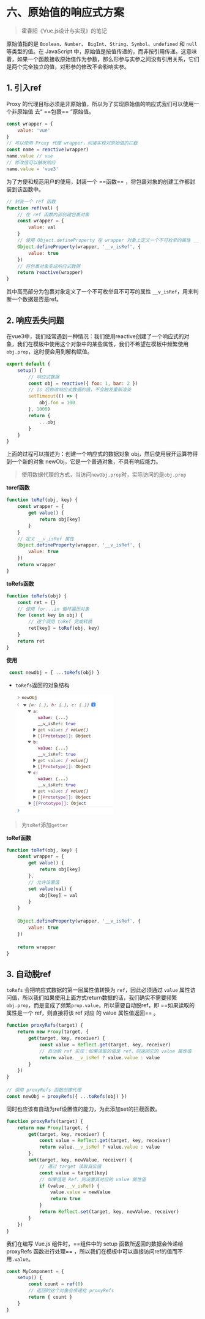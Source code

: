 # 六、原始值的响应式方案

> 霍春阳《Vue.js设计与实现》的笔记

原始值指的是 `Boolean`、`Number`、 `BigInt`、`String`、`Symbol`、`undefined` 和 `null` 等类型的值。在 JavaScript 中，原始值是按值传递的，而非按引用传递。这意味着，如果一个函数接收原始值作为参数，那么形参与实参之间没有引用关系，它们是两个完全独立的值，对形参的修改不会影响实参。

## 1. 引入ref

Proxy 的代理目标必须是非原始值，所以为了实现原始值的响应式我们可以使用一个非原始值 去“ ==包裹== ”原始值。

```js
const wrapper = { 
    value: 'vue' 
} 
// 可以使用 Proxy 代理 wrapper，间接实现对原始值的拦截 
const name = reactive(wrapper) 
name.value // vue 
// 修改值可以触发响应 
name.value = 'vue3'
```

为了方便和规范用户的使用，封装一个 ==函数== ，将包裹对象的创建工作都封装到该函数中。

```js {7-10}
// 封装一个 ref 函数 
function ref(val) { 
    // 在 ref 函数内部创建包裹对象 
    const wrapper = { 
        value: val 
    } 
    // 使用 Object.defineProperty 在 wrapper 对象上定义一个不可枚举的属性 __v_isRef，并且值为 true 
    Object.defineProperty(wrapper, '__v_isRef', { 
        value: true 
    })
    // 将包裹对象变成响应式数据 
    return reactive(wrapper) 
}
```

其中高亮部分为包裹对象定义了一个不可枚举且不可写的属性 `__v_isRef`，用来判断一个数据是否是ref。

## 2. 响应丢失问题

在vue3中，我们经常遇到一种情况：我们使用reactive创建了一个响应式的对象，我们在模板中使用这个对象中的某些属性，我们不希望在模板中频繁使用`obj.prop`，这时便会用到解构赋值。

```js
export default { 
    setup() { 
        // 响应式数据 
        const obj = reactive({ foo: 1, bar: 2 }) 
        // 1s 后修改响应式数据的值，不会触发重新渲染 
        setTimeout(() => { 
            obj.foo = 100 
        }, 1000) 
        return { 
            ...obj 
        } 
    } 
}
```

上面的过程可以描述为：创建一个响应式的数据对象 obj，然后使用展开运算符得到一个新的对象 newObj，它是一个普通对象，不具有响应能力。

> 使用数据代理的方式，当访问`newObj.prop`时，实际访问的是`obj.prop`

**toref函数**

```js
function toRef(obj, key) { 
    const wrapper = { 
        get value() { 
            return obj[key] 
        } 
    } 
    // 定义 __v_isRef 属性 
    Object.defineProperty(wrapper, '__v_isRef', { 
        value: true 
    })
    return wrapper 
}
```

**toRefs函数**

```js
function toRefs(obj) { 
    const ret = {} 
    // 使用 for...in 循环遍历对象 
    for (const key in obj) { 
        // 逐个调用 toRef 完成转换 
        ret[key] = toRef(obj, key) 
    } 
    return ret 
}

```

**使用**

```js
 const newObj = { ...toRefs(obj) }
```

- `toRefs`返回的对象结构

  ![image-20230524180340479](./images/image-20230524180340479.png)

> 为`toRef`添加`getter`

**toRef函数**

```js {6-9}
function toRef(obj, key) { 
    const wrapper = { 
        get value() { 
            return obj[key] 
        }, 
        // 允许设置值 
        set value(val) { 
            obj[key] = val 
        } 
    } 

    Object.defineProperty(wrapper, '__v_isRef', { 
        value: true 
    }) 

    return wrapper 
}
```

## 3. 自动脱ref

`toRefs` 会把响应式数据的第一层属性值转换为 `ref`，因此必须通过 `value` 属性访问值，所以我们如果使用上面方式return数据的话，我们确实不需要频繁`obj.prop`，而是变成了频繁`prop.value`，所以需要自动脱ref，即 ==如果读取的属性是一个 ref，则直接将该 ref 对应 的 value 属性值返回== 。

```js
function proxyRefs(target) { 
    return new Proxy(target, { 
        get(target, key, receiver) { 
            const value = Reflect.get(target, key, receiver) 
            // 自动脱 ref 实现：如果读取的值是 ref，则返回它的 value 属性值 
            return value.__v_isRef ? value.value : value 
        } 
    }) 
} 

// 调用 proxyRefs 函数创建代理 
const newObj = proxyRefs({ ...toRefs(obj) })
```

同时也应该有自动为ref设置值的能力，为此添加set的拦截函数。

```js {7-16}
function proxyRefs(target) { 
    return new Proxy(target, { 
        get(target, key, receiver) { 
            const value = Reflect.get(target, key, receiver) 
            return value.__v_isRef ? value.value : value 
        }, 
        set(target, key, newValue, receiver) { 
            // 通过 target 读取真实值 
            const value = target[key] 
            // 如果值是 Ref，则设置其对应的 value 属性值 
            if (value.__v_isRef) { 
                value.value = newValue 
                return true 
            } 
            return Reflect.set(target, key, newValue, receiver) 
        } 
    }) 
}
```

我们在编写 Vue.js 组件时，==组件中的 setup 函数所返回的数据会传递给 proxyRefs 函数进行处理== ，所以我们在模板中可以直接访问ref的值而不用`.value`。

```js
const MyComponent = { 
    setup() { 
        const count = ref(0) 
        // 返回的这个对象会传递给 proxyRefs 
        return { count } 
    } 
}
```

